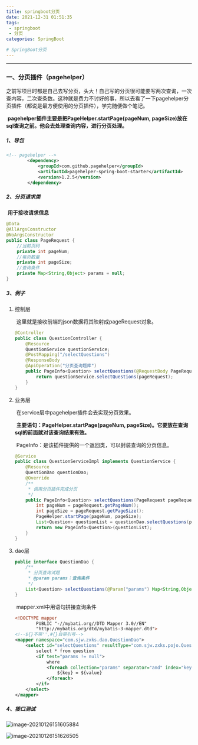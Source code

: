 ```yaml
---
title: springboot分页
date: 2021-12-31 01:51:35
tags: 
 - springboot
 - 分页
categories: SpringBoot

# SpringBoot分页
---
```


---



### 一、分页插件（pagehelper）

​		之前写项目时都是自己去写分页，头大！自己写的分页很可能要写两次查询，一次查内容，二次查条数。这种就是费力不讨好的事，所以去看了一下pagehelper分页插件（都说是最方便使用的分页插件），学完随便做个笔记。

​		**pagehelper插件主要是把PageHelper.startPage(pageNum, pageSize)放在sql查询之前。他会去处理查询内容，进行分页处理。**

##### 1、导包

```xml
<!-- pagehelper -->
        <dependency>
            <groupId>com.github.pagehelper</groupId>
            <artifactId>pagehelper-spring-boot-starter</artifactId>
            <version>1.2.5</version>
        </dependency>
```

##### 2、分页请求类

​		**用于接收请求信息**

```java
@Data
@AllArgsConstructor
@NoArgsConstructor
public class PageRequest {
    //当前页码
    private int pageNum;
    //每页数量
    private int pageSize;
    //查询条件
    private Map<String,Object> params = null;
}
```

##### 3、例子

1. 控制层

   ​		这里就是接收前端的json数据将其映射成pageRequest对象。

   ```java
   @Controller
   public class QuestionController {
       @Resource
       QuestionService questionService;
       @PostMapping("/selectQuestions")
       @ResponseBody
       @ApiOperation("分页查询题库")
       public PageInfo<Question> selectQuestions(@RequestBody PageRequest pageRequest){
           return questionService.selectQuestions(pageRequest);
       }
   }
   ```

2. 业务层

   ​		在service层中pagehelper插件会去实现分页效果。

   ​		**主要语句：PageHelper.startPage(pageNum, pageSize)。它要放在查询sql的前面就对该查询结果有效。**

   ​		PageInfo：是该插件提供的一个返回类，可以封装查询的分页信息。

   ```java
   @Service
   public class QuestionServiceImpl implements QuestionService {
       @Resource
       QuestionDao questionDao;
       @Override
       /**
        * 调用分页插件完成分页
        */
       public PageInfo<Question> selectQuestions(PageRequest pageRequest) {
           int pageNum = pageRequest.getPageNum();
           int pageSize = pageRequest.getPageSize();
           PageHelper.startPage(pageNum, pageSize);
           List<Question> questionList = questionDao.selectQuestions(pageRequest.getParams());
           return new PageInfo<Question>(questionList);
       }
   }
   ```

3. dao层

   ```java
   public interface QuestionDao {
       /**
        * 分页查询试题
        * @param params：查询条件
        */
       List<Question> selectQuestions(@Param("params") Map<String,Object> params);
   }
   ```

   ​		mapper.xml中用<foreach>语句拼接查询条件

   ```xml
   <!DOCTYPE mapper
           PUBLIC "-//mybati.org//DTD Mapper 3.0//EN"
           "http://mybatis.org/dtd/mybatis-3-mapper.dtd">
   <!--${}不带'',#{}自带引号-->
   <mapper namespace="com.sjw.zxks.dao.QuestionDao">
       <select id="selectQuestions" resultType="com.sjw.zxks.pojo.Question">
           select * from question
           <if test="params != null">
               where
               <foreach collection="params" separator="and" index="key"  item="value">
                   ${key} = ${value}
               </foreach>
           </if>
       </select>
   </mapper>
   ```

##### 4、接口测试

 ![image-20210126151605884](https://gitee.com/coder-SJW/blogimg/raw/master/img/image-20210126151605884.png)

   ![image-20210126151626505](https://gitee.com/coder-SJW/blogimg/raw/master/img/image-20210126151605884.png)

